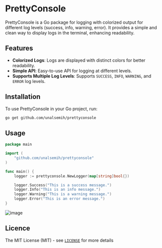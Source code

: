 # PrettyConsole

PrettyConsole is a Go package for logging with colorized output for different log levels (success, info, warning, error). It provides a simple and clean way to display logs in the terminal, enhancing readability.

## Features
- **Colorized Logs**: Logs are displayed with distinct colors for better readability.
- **Simple API**: Easy-to-use API for logging at different levels.
- **Supports Multiple Log Levels**: Supports `SUCCESS`, `INFO`, `WARNING`, and `ERROR` log levels.

## Installation

To use PrettyConsole in your Go project, run:

```bash
go get github.com/unalsemih/prettyconsole
```

## Usage

```go
package main

import (
	"github.com/unalsemih/prettyconsole"
)

func main() {
	logger := prettyconsole.NewLogger(map[string]bool{})

	logger.Success("This is a success message.")
	logger.Info("This is an info message.")
	logger.Warning("This is a warning message.")
	logger.Error("This is an error message.")
}
```

![image](https://github.com/user-attachments/assets/b4603ea9-561c-4b28-8aad-239fbc3d15d1)


## Licence

The MIT License (MIT) - see [`LICENSE`](https://github.com/unalsemih/prettyconsole/blob/main/LICENSE) for more details
